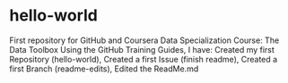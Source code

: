 hello-world
===========

First repository for GitHub and Coursera Data Specialization Course: The Data Toolbox
Using the GitHub Training Guides, I have:
Created my first Repository (hello-world),
Created a first Issue (finish readme),
Created a first Branch (readme-edits),
Edited the ReadMe.md

